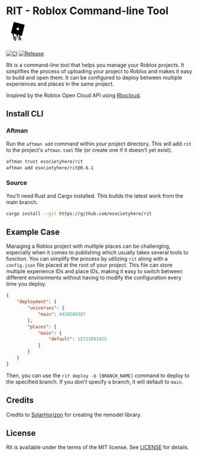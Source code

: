 # RIT - Roblox Command-line Tool ![Logo](icon.png)

[![CI](https://github.com/Esocietyhere/rit/workflows/CI/badge.svg)](https://github.com/Esocietyhere/rit/actions/workflows/ci.yml)
[![Release](https://github.com/Esocietyhere/rit/actions/workflows/release.yml/badge.svg?event=push)](https://github.com/Esocietyhere/rit/actions/workflows/release.yml)

Rit is a command-line tool that helps you manage your Roblox projects. It simplifies the process of uploading your project to Roblox and makes it easy to build and open them. It can be configured to deploy between multiple experiences and places in the same project.

Inspired by the Roblox Open Cloud API using [Rbxcloud](https://github.com/Sleitnick/rbxcloud).

## Install CLI
### Aftman
Run the `aftman add` command within your project directory. This will add `rit` to the project's `aftman.toml` file (or create one if it doesn't yet exist).
```sh
aftman trust esocietyhere/rit
aftman add esocietyhere/rit@0.6.1
```

### Source
You'll need Rust and Cargo installed. This builds the latest work from the main branch.
```sh
cargo install --git https://github.com/esocietyhere/rit
```

## Example Case
Managing a Roblox project with multiple places can be challenging, especially when it comes to publishing which usually takes several tools to function. You can simplify the process by utilizing `rit` along with a `config.json` file placed at the root of your project. This file can store multiple experience IDs and place IDs, making it easy to switch between different environments without having to modify the configuration every time you deploy.
```json
{
    "deployment": {
        "universes": {
            "main": 4458588307
        },
        "places": {
            "main": {
                "default": 12721091425
            }
        }
    }
}
```

Then, you can use the `rit deploy -b [BRANCH_NAME]` command to deploy to the specified branch. If you don't specify a branch, it will default to `main`.

## Credits
Credits to [SolarHorizon](https://github.com/solarhorizon) for creating the remodel library.

## License
Rit is available under the terms of the MIT license. See [LICENSE](LICENSE.md) for details.